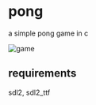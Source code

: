 # pong

a simple pong game in c

![game](https://i.imgur.com/czSJ45s.png)


## requirements
sdl2, sdl2_ttf
